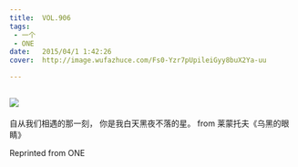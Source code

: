 ```yaml
---
title:	VOL.906
tags:
 - 一个
 - ONE
date:	2015/04/1 1:42:26
cover:	http://image.wufazhuce.com/Fs0-Yzr7pUpileiGyy8buX2Ya-uu

---
```

![](http://image.wufazhuce.com/Fs0-Yzr7pUpileiGyy8buX2Ya-uu)
---

自从我们相遇的那一刻， 你是我白天黑夜不落的星。 from 莱蒙托夫《乌黑的眼睛》
 
Reprinted from ONE
